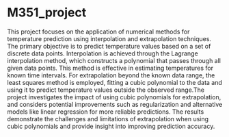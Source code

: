 # M351_project
This project focuses on the application of numerical methods for temperature prediction using interpolation and extrapolation techniques. The primary objective is to predict temperature values based on a set of discrete data points. Interpolation is achieved through the Lagrange interpolation method, which constructs a polynomial that passes through all given data points. This method is effective in estimating temperatures for known time intervals. For extrapolation beyond the known data range, the least squares method is employed, fitting a cubic polynomial to the data and using it to predict temperature values outside the observed range.The project investigates the impact of using cubic polynomials for extrapolation, and considers potential improvements such as regularization and alternative models like linear regression for more reliable predictions. The results demonstrate the challenges and limitations of extrapolation when using cubic polynomials and provide insight into improving prediction accuracy.
